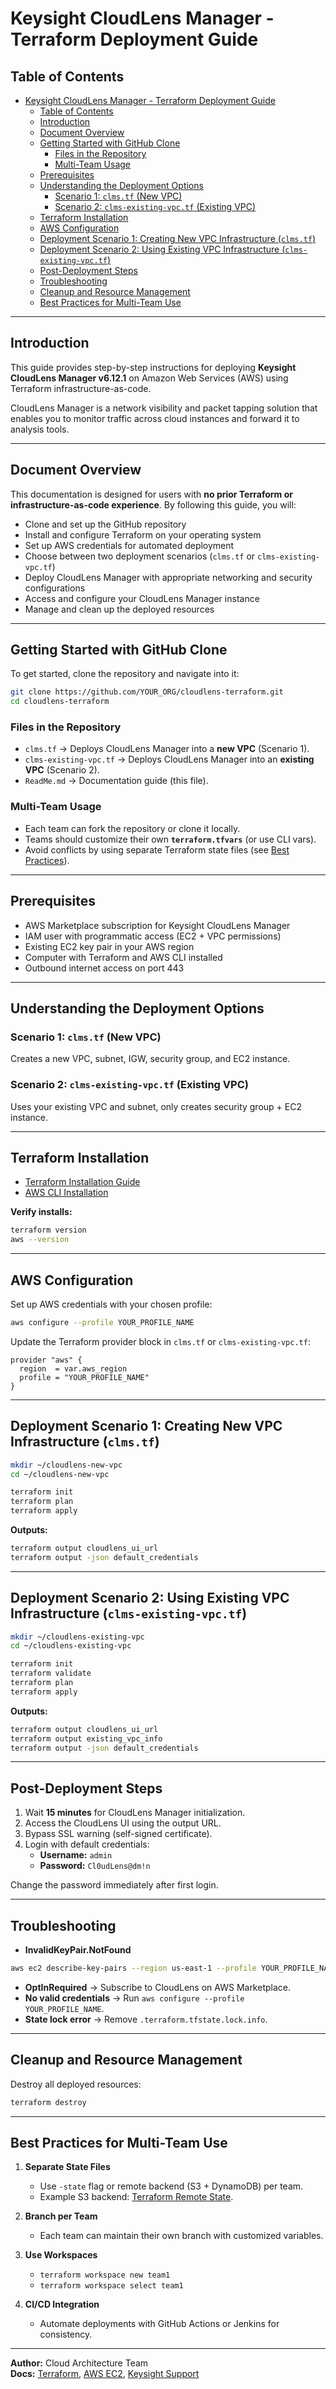 # Keysight CloudLens Manager - Terraform Deployment Guide

## Table of Contents
- [Keysight CloudLens Manager - Terraform Deployment Guide](#keysight-cloudlens-manager---terraform-deployment-guide)
  - [Table of Contents](#table-of-contents)
  - [Introduction](#introduction)
  - [Document Overview](#document-overview)
  - [Getting Started with GitHub Clone](#getting-started-with-github-clone)
    - [Files in the Repository](#files-in-the-repository)
    - [Multi-Team Usage](#multi-team-usage)
  - [Prerequisites](#prerequisites)
  - [Understanding the Deployment Options](#understanding-the-deployment-options)
    - [Scenario 1: `clms.tf` (New VPC)](#scenario-1-clmstf-new-vpc)
    - [Scenario 2: `clms-existing-vpc.tf` (Existing VPC)](#scenario-2-clms-existing-vpctf-existing-vpc)
  - [Terraform Installation](#terraform-installation)
  - [AWS Configuration](#aws-configuration)
  - [Deployment Scenario 1: Creating New VPC Infrastructure (`clms.tf`)](#deployment-scenario-1-creating-new-vpc-infrastructure-clmstf)
  - [Deployment Scenario 2: Using Existing VPC Infrastructure (`clms-existing-vpc.tf`)](#deployment-scenario-2-using-existing-vpc-infrastructure-clms-existing-vpctf)
  - [Post-Deployment Steps](#post-deployment-steps)
  - [Troubleshooting](#troubleshooting)
  - [Cleanup and Resource Management](#cleanup-and-resource-management)
  - [Best Practices for Multi-Team Use](#best-practices-for-multi-team-use)

---

## Introduction
This guide provides step-by-step instructions for deploying **Keysight CloudLens Manager v6.12.1** on Amazon Web Services (AWS) using Terraform infrastructure-as-code. 

CloudLens Manager is a network visibility and packet tapping solution that enables you to monitor traffic across cloud instances and forward it to analysis tools.

---

## Document Overview
This documentation is designed for users with **no prior Terraform or infrastructure-as-code experience**. By following this guide, you will:

- Clone and set up the GitHub repository  
- Install and configure Terraform on your operating system  
- Set up AWS credentials for automated deployment  
- Choose between two deployment scenarios (`clms.tf` or `clms-existing-vpc.tf`)  
- Deploy CloudLens Manager with appropriate networking and security configurations  
- Access and configure your CloudLens Manager instance  
- Manage and clean up the deployed resources  

---

## Getting Started with GitHub Clone

To get started, clone the repository and navigate into it:

```bash
git clone https://github.com/YOUR_ORG/cloudlens-terraform.git
cd cloudlens-terraform
```

### Files in the Repository
- `clms.tf` → Deploys CloudLens Manager into a **new VPC** (Scenario 1).  
- `clms-existing-vpc.tf` → Deploys CloudLens Manager into an **existing VPC** (Scenario 2).  
- `ReadMe.md` → Documentation guide (this file).  

### Multi-Team Usage
- Each team can fork the repository or clone it locally.  
- Teams should customize their own **`terraform.tfvars`** (or use CLI vars).  
- Avoid conflicts by using separate Terraform state files (see [Best Practices](#best-practices-for-multi-team-use)).  

---

## Prerequisites
- AWS Marketplace subscription for Keysight CloudLens Manager  
- IAM user with programmatic access (EC2 + VPC permissions)  
- Existing EC2 key pair in your AWS region  
- Computer with Terraform and AWS CLI installed  
- Outbound internet access on port 443  

---

## Understanding the Deployment Options

### Scenario 1: `clms.tf` (New VPC)
Creates a new VPC, subnet, IGW, security group, and EC2 instance.  

### Scenario 2: `clms-existing-vpc.tf` (Existing VPC)
Uses your existing VPC and subnet, only creates security group + EC2 instance.  

---

## Terraform Installation

- [Terraform Installation Guide](https://developer.hashicorp.com/terraform/downloads)  
- [AWS CLI Installation](https://docs.aws.amazon.com/cli/latest/userguide/getting-started-install.html)  

**Verify installs:**  
```bash
terraform version
aws --version
```

---

## AWS Configuration

Set up AWS credentials with your chosen profile:  

```bash
aws configure --profile YOUR_PROFILE_NAME
```

Update the Terraform provider block in `clms.tf` or `clms-existing-vpc.tf`:  
```hcl
provider "aws" {
  region  = var.aws_region
  profile = "YOUR_PROFILE_NAME"
}
```

---

## Deployment Scenario 1: Creating New VPC Infrastructure (`clms.tf`)

```bash
mkdir ~/cloudlens-new-vpc
cd ~/cloudlens-new-vpc

terraform init
terraform plan
terraform apply
```

**Outputs:**  
```bash
terraform output cloudlens_ui_url
terraform output -json default_credentials
```

---

## Deployment Scenario 2: Using Existing VPC Infrastructure (`clms-existing-vpc.tf`)

```bash
mkdir ~/cloudlens-existing-vpc
cd ~/cloudlens-existing-vpc

terraform init
terraform validate
terraform plan
terraform apply
```

**Outputs:**  
```bash
terraform output cloudlens_ui_url
terraform output existing_vpc_info
terraform output -json default_credentials
```

---

## Post-Deployment Steps

1. Wait **15 minutes** for CloudLens Manager initialization.  
2. Access the CloudLens UI using the output URL.  
3. Bypass SSL warning (self-signed certificate).  
4. Login with default credentials:  
   - **Username:** `admin`  
   - **Password:** `Cl0udLens@dm!n`  

Change the password immediately after first login.

---

## Troubleshooting

- **InvalidKeyPair.NotFound**  
```bash
aws ec2 describe-key-pairs --region us-east-1 --profile YOUR_PROFILE_NAME
```

- **OptInRequired** → Subscribe to CloudLens on AWS Marketplace.  
- **No valid credentials** → Run `aws configure --profile YOUR_PROFILE_NAME`.  
- **State lock error** → Remove `.terraform.tfstate.lock.info`.  

---

## Cleanup and Resource Management

Destroy all deployed resources:  
```bash
terraform destroy
```

---

## Best Practices for Multi-Team Use

1. **Separate State Files**  
   - Use `-state` flag or remote backend (S3 + DynamoDB) per team.  
   - Example S3 backend: [Terraform Remote State](https://developer.hashicorp.com/terraform/language/settings/backends/s3).  

2. **Branch per Team**  
   - Each team can maintain their own branch with customized variables.  

3. **Use Workspaces**  
   - `terraform workspace new team1`  
   - `terraform workspace select team1`  

4. **CI/CD Integration**  
   - Automate deployments with GitHub Actions or Jenkins for consistency.  

---

**Author:** Cloud Architecture Team  
**Docs:** [Terraform](https://developer.hashicorp.com/terraform/docs), [AWS EC2](https://docs.aws.amazon.com/ec2), [Keysight Support](https://support.keysight.com)
